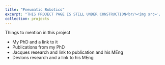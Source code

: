 ```yaml
---
title: "Pneumatic Robotics"
excerpt: "THIS PROJECT PAGE IS STILL UNDER CONSTRUCTION<br/><img src='/images/PhDRobot.jpg' width='400'>"
collection: projects
---
```


Things to mention in this project 

- My PhD and a link to it
- Publications from my PhD 
- Jacques research and link to publication and his MEng 
- Devlons research and a link to his MEng 
